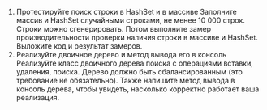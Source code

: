 1. Протестируйте поиск строки в HashSet и в массиве
Заполните массив и HashSet случайными строками, не менее 10 000 строк. Строки можно сгенерировать. Потом выполните замер производительности проверки наличия строки в массиве и HashSet. Выложите код и результат замеров.
2. Реализуйте двоичное дерево и метод вывода его в консоль
Реализуйте класс двоичного дерева поиска с операциями вставки, удаления, поиска. Дерево должно быть сбалансированным (это требование не обязательно). Также напишите метод вывода в консоль дерева, чтобы увидеть, насколько корректно работает ваша реализация. 
